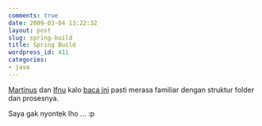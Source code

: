 ```yaml
---
comments: true
date: 2009-03-04 13:22:32
layout: post
slug: spring-build
title: Spring Build
wordpress_id: 411
categories:
- java
---
```


[Martinus](http://martinus.artivisi.com) dan [Ifnu](http://ifnu.artivisi.com) kalo [baca ini](http://blog.springsource.com/2009/03/03/building-spring-3/) pasti merasa familiar dengan struktur folder dan prosesnya. 

Saya gak nyontek lho ... :p
